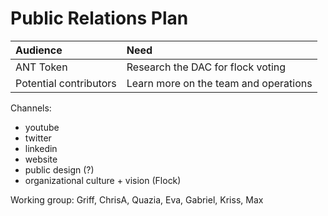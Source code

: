 # Public Relations Plan

| Audience | Need |
| :--- | :--- |
| ANT Token | Research the DAC for flock voting |
| Potential contributors | Learn more on the team and operations |

Channels:

* youtube
* twitter
* linkedin
* website
* public design \(?\)
* organizational culture + vision \(Flock\)

Working group: Griff, ChrisA, Quazia, Eva, Gabriel, Kriss, Max

